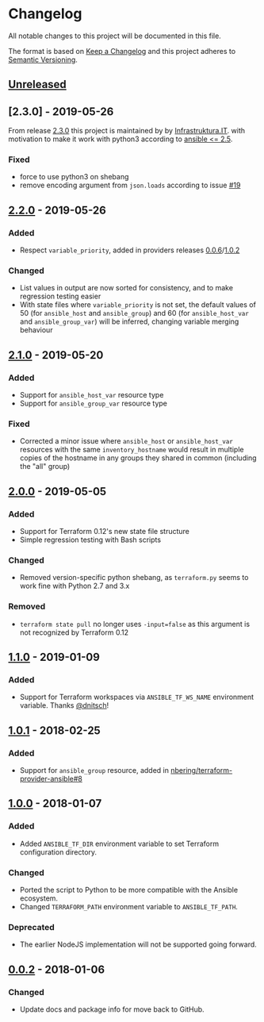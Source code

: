 # Changelog
All notable changes to this project will be documented in this file.

The format is based on [Keep a Changelog](http://keepachangelog.com/en/1.0.0/)
and this project adheres to [Semantic Versioning](http://semver.org/spec/v2.0.0.html).

## [Unreleased]

## [2.3.0] - 2019-05-26
From release [2.3.0](https://github.com/Infrastrukturait/ansible-terraform-dynamic-inventory/releases/tag/v2.3.0) this project is maintained by  by [Infrastruktura.IT](). 
with motivation to make it work with python3 according to [ansible <= 2.5](https://docs.ansible.com/ansible/latest/reference_appendices/python_3_support.html).


### Fixed
- force to use python3 on shebang
- remove encoding argument from `json.loads` according to issue [#19](https://github.com/nbering/terraform-inventory/issues/19)


## [2.2.0] - 2019-05-26
### Added
- Respect `variable_priority`, added in providers releases [0.0.6](https://github.com/nbering/terraform-provider-ansible/releases/tag/v0.0.6)/[1.0.2](https://github.com/nbering/terraform-provider-ansible/releases/tag/v1.0.2)

### Changed
- List values in output are now sorted for consistency, and to make regression testing easier
- With state files where `variable_priority` is not set, the default values of 50 (for `ansible_host` and `ansible_group`) and 60 (for `ansible_host_var` and `ansible_group_var`) will be inferred, changing variable merging behaviour

## [2.1.0] - 2019-05-20
### Added
- Support for `ansible_host_var` resource type
- Support for `ansible_group_var` resource type

### Fixed
- Corrected a minor issue where `ansible_host` or `ansible_host_var` resources with the same `inventory_hostname` would result in multiple copies of the hostname in any groups they shared in common (including the "all" group)

## [2.0.0] - 2019-05-05
### Added
- Support for Terraform 0.12's new state file structure
- Simple regression testing with Bash scripts

### Changed
- Removed version-specific python shebang, as `terraform.py` seems to work fine with Python 2.7 and 3.x

### Removed
- `terraform state pull` no longer uses `-input=false` as this argument is not recognized by Terraform 0.12

## [1.1.0] - 2019-01-09
### Added
- Support for Terraform workspaces via `ANSIBLE_TF_WS_NAME` environment variable. Thanks [@dnitsch]!

## [1.0.1] - 2018-02-25
### Added
- Support for `ansible_group` resource, added in [nbering/terraform-provider-ansible#8](https://github.com/nbering/terraform-provider-ansible/pull/8)

## [1.0.0] - 2018-01-07
### Added
- Added `ANSIBLE_TF_DIR` environment variable to set Terraform configuration directory.

### Changed
- Ported the script to Python to be more compatible with the Ansible ecosystem.
- Changed `TERRAFORM_PATH` environment variable to `ANSIBLE_TF_PATH`.

### Deprecated
- The earlier NodeJS implementation will not be supported going forward.

## [0.0.2] - 2018-01-06
### Changed
- Update docs and package info for move back to GitHub.

[Unreleased]: https://github.com/nbering/terraform-inventory/compare/v2.2.0...HEAD
[2.2.0]: https://github.com/nbering/terraform-inventory/compare/v2.1.0...v2.2.0
[2.1.0]: https://github.com/nbering/terraform-inventory/compare/v2.0.0...v2.1.0
[2.0.0]: https://github.com/nbering/terraform-inventory/compare/v1.1.0...v2.0.0
[1.1.0]: https://github.com/nbering/terraform-inventory/compare/v1.0.1...v1.1.0
[1.0.1]: https://github.com/nbering/terraform-inventory/compare/v1.0.0...v1.0.1
[1.0.0]: https://github.com/nbering/terraform-inventory/compare/v0.0.2...v1.0.0
[0.0.2]: https://github.com/nbering/terraform-inventory/compare/v0.0.1...v0.0.2

[@dnitsch]:https://github.com/dnitsch

